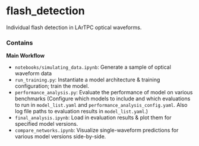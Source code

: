 # flash_detection
Individual flash detection in LArTPC optical waveforms.

### Contains
**Main Workflow**
* `notebooks/simulating_data.ipynb`: Generate a sample of optical waveform data
* `run_training.py`: Instantiate a model architecture & training configuration; train the model.
* `performance_analysis.py`: Evaluate the performance of model on various benchmarks (Configure which models to include and which evaluations to run in `model_list.yaml` and `performance_analysis_config.yaml`. Also log file paths to evaluation results in `model_list.yaml`.)
* `final_analysis.ipynb`: Load in evaluation results & plot them for specified model versions.
* `compare_networks.ipynb`: Visualize single-waveform predictions for various model versions side-by-side.
